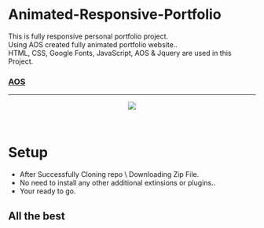 # Animated-Responsive-Portfolio

This is fully responsive  personal portfolio project.<br />
Using AOS created fully animated portfolio website..<br />
HTML, CSS, Google Fonts, JavaScript, AOS & Jquery are used in this
Project.

### [AOS]( https://github.com/michalsnik/aos )

---

<p align="center">
  <img src="https://i.ibb.co/m5P94kD/Screenshot-231.png"/>
 </p>
 
<br/>

# Setup

  - After Successfully Cloning repo \ Downloading Zip File.
  - No need to install any other additional extinsions or plugins..
  - Your ready to go.


## All the best


